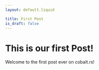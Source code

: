 ```yaml
---
layout: default.liquid

title: First Post
is_draft: false
---
```


# This is our first Post!

Welcome to the first post ever on cobalt.rs!
